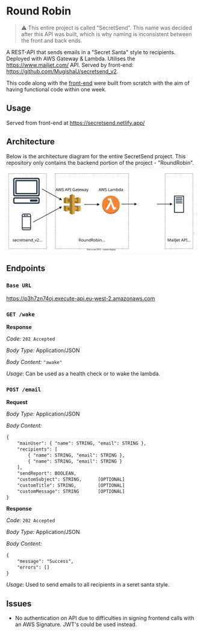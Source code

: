 # Round Robin

> :warning: This entire project is called "SecretSend". This name was decided after this API was built, which is why naming is inconsistent between the front and back ends.

A REST-API that sends emails in a "Secret Santa" style to recipients. Deployed with AWS Gateway & Lambda. Utilises the https://www.mailjet.com/ API. Served by front-end: https://github.com/MugishaU/secretsend_v2.

This code along with the [front-end](https://github.com/MugishaU/secretsend_v2) were built from scratch with the aim of having functional code within one week.

## Usage

Served from front-end at https://secretsend.netlify.app/

## Architecture

Below is the architecture diagram for the entire SecretSend project. This repository only contains the backend portion of the project - "RoundRobin".

<img src="architecture.svg" alt="architecture diagram">

## Endpoints

### `Base URL`

https://p3h7zn74oj.execute-api.eu-west-2.amazonaws.com

### `GET /wake`

**Response**

_Code:_ `202 Accepted`

_Body Type:_ Application/JSON

_Body Content:_ `"awake"`

_Usage_: Can be used as a health check or to wake the lambda.

### `POST /email`

**Request**

_Body Type:_ Application/JSON

_Body Content:_

    {
        "mainUser": { "name": STRING, "email": STRING },
        "recipients": [
            { "name": STRING, "email": STRING },
            { "name": STRING, "email": STRING }
        ],
        "sendReport": BOOLEAN,
        "customSubject": STRING,      [OPTIONAL]
        "customTitle": STRING,        [OPTIONAL]
        "customMessage": STRING       [OPTIONAL]
    }

**Response**

_Code:_ `202 Accepted`

_Body Type:_ Application/JSON

_Body Content:_

    {
        "message": "Success",
        "errors": []
    }

_Usage_: Used to send emails to all recipients in a seret santa style.

## Issues

- No authentication on API due to difficulties in signing frontend calls with an AWS Signature. JWT's could be used instead.
